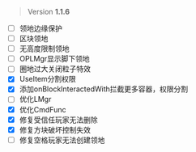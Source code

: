  > Version **1.1.6**

 - [ ] 领地边缘保护
 - [ ] 区块领地
 - [ ] 无高度限制领地
 - [ ] OPLMgr显示脚下领地
 - [ ] 圈地过大关闭粒子特效
 - [x] UseItem分割权限
 - [x] 添加onBlockInteractedWith拦截更多容器，权限分割
 - [ ] 优化LMgr
 - [x] 优化CmdFunc
 - [x] 修复受信任玩家无法删除
 - [x] 修复方块破坏控制失效
 - [ ] 修复空格玩家无法创建领地